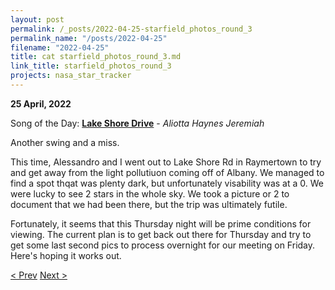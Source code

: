 ```yaml
---
layout: post
permalink: /_posts/2022-04-25-starfield_photos_round_3
permalink_name: "/posts/2022-04-25"
filename: "2022-04-25"
title: cat starfield_photos_round_3.md
link_title: starfield_photos_round_3
projects: nasa_star_tracker
---
```

**25 April, 2022**

Song of the Day: [**Lake Shore Drive**](https://youtu.be/0saZiLV7-7E) - *Aliotta Haynes Jeremiah*

Another swing and a miss.

This time, Alessandro and I went out to Lake Shore Rd in Raymertown to try and get away from the light pollutiuon coming off of Albany. We managed to find a spot thqat was plenty dark, but unfortunately visability was at a 0. We were lucky to see 2 stars in the whole sky. We took a picture or 2 to document that we had been there, but the trip was ultimately futile.

Fortunately, it seems that this Thursday night will be prime conditions for viewing. The current plan is to get back out there for Thursday and try to get some last second pics to process overnight for our meeting on Friday. Here's hoping it works out.

[< Prev](/_posts/2022-04-24-starfield_photos_round_2)    [Next >](/_posts/2022-04-26-Me_>_Java)
